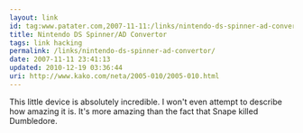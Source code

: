 ```yaml
---
layout: link
id: tag:www.patater.com,2007-11-11:/links/nintendo-ds-spinner-ad-convertor
title: Nintendo DS Spinner/AD Convertor
tags: link hacking
permalink: /links/nintendo-ds-spinner-ad-convertor/
date: 2007-11-11 23:41:13
updated: 2010-12-19 03:36:44
uri: http://www.kako.com/neta/2005-010/2005-010.html
---
```

This little device is absolutely incredible. I won't even attempt to describe
how amazing it is. It's more amazing than the fact that Snape killed
Dumbledore.
